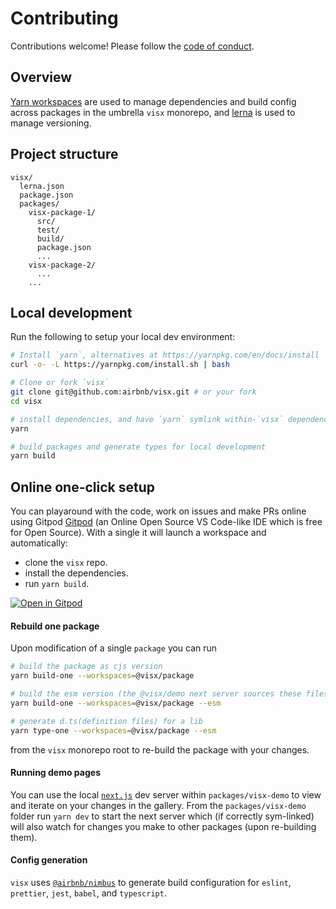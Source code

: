 # Contributing

Contributions welcome! Please follow the [code of conduct](./CODE_OF_CONDUCT.md).

## Overview

[Yarn workspaces](https://yarnpkg.com/lang/en/docs/workspaces/) are used to manage dependencies and
build config across packages in the umbrella `visx` monorepo, and
[lerna](https://github.com/lerna/lerna/) is used to manage versioning.

## Project structure

```
visx/
  lerna.json
  package.json
  packages/
    visx-package-1/
      src/
      test/
      build/
      package.json
      ...
    visx-package-2/
      ...
    ...
```

## Local development

Run the following to setup your local dev environment:

```sh
# Install `yarn`, alternatives at https://yarnpkg.com/en/docs/install
curl -o- -L https://yarnpkg.com/install.sh | bash

# Clone or fork `visx`
git clone git@github.com:airbnb/visx.git # or your fork
cd visx

# install dependencies, and have `yarn` symlink within-`visx` dependencies
yarn

# build packages and generate types for local development
yarn build
```

## Online one-click setup

You can playaround with the code, work on issues and make PRs online using Gitpod
[Gitpod](https://www.gitpod.io/) (an Online Open Source VS Code-like IDE which is free for Open Source). With a single it will launch a workspace and automatically: 

- clone the `visx` repo.
- install the dependencies.
- run `yarn build`.

[![Open in Gitpod](https://gitpod.io/button/open-in-gitpod.svg)](https://gitpod.io/from-referrer/)

#### Rebuild one package

Upon modification of a single `package` you can run

```sh
# build the package as cjs version
yarn build-one --workspaces=@visx/package

# build the esm version (the @visx/demo next server sources these files)
yarn build-one --workspaces=@visx/package --esm

# generate d.ts(definition files) for a lib
yarn type-one --workspaces=@visx/package --esm
```

from the `visx` monorepo root to re-build the package with your changes.

#### Running demo pages

You can use the local [`next.js`](https://nextjs.org) dev server within `packages/visx-demo` to view
and iterate on your changes in the gallery. From the `packages/visx-demo` folder run `yarn dev` to
start the next server which (if correctly sym-linked) will also watch for changes you make to other
packages (upon re-building them).

#### Config generation

`visx` uses [`@airbnb/nimbus`](https://github.com/airbnb/nimbus) to generate build configuration for
`eslint`, `prettier`, `jest`, `babel`, and `typescript`.
